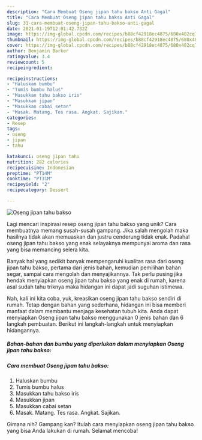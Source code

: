 ```yaml
---
description: "Cara Membuat Oseng jipan tahu bakso Anti Gagal"
title: "Cara Membuat Oseng jipan tahu bakso Anti Gagal"
slug: 31-cara-membuat-oseng-jipan-tahu-bakso-anti-gagal
date: 2021-01-19T12:01:42.732Z
image: https://img-global.cpcdn.com/recipes/b88cf42918ec4875/680x482cq70/oseng-jipan-tahu-bakso-foto-resep-utama.jpg
thumbnail: https://img-global.cpcdn.com/recipes/b88cf42918ec4875/680x482cq70/oseng-jipan-tahu-bakso-foto-resep-utama.jpg
cover: https://img-global.cpcdn.com/recipes/b88cf42918ec4875/680x482cq70/oseng-jipan-tahu-bakso-foto-resep-utama.jpg
author: Benjamin Barker
ratingvalue: 3.4
reviewcount: 5
recipeingredient:

recipeinstructions:
- "Haluskan bumbu"
- "Tumis bumbu halus"
- "Masukkan tahu bakso iris"
- "Masukkan jipan"
- "Masukkan cabai setan"
- "Masak. Matang. Tes rasa. Angkat. Sajikan."
categories:
- Resep
tags:
- oseng
- jipan
- tahu

katakunci: oseng jipan tahu 
nutrition: 282 calories
recipecuisine: Indonesian
preptime: "PT14M"
cooktime: "PT31M"
recipeyield: "2"
recipecategory: Dessert

---
```



![Oseng jipan tahu bakso](https://img-global.cpcdn.com/recipes/b88cf42918ec4875/680x482cq70/oseng-jipan-tahu-bakso-foto-resep-utama.jpg)

Lagi mencari inspirasi resep oseng jipan tahu bakso yang unik? Cara membuatnya memang susah-susah gampang. Jika salah mengolah maka hasilnya tidak akan memuaskan dan justru cenderung tidak enak. Padahal oseng jipan tahu bakso yang enak selayaknya mempunyai aroma dan rasa yang bisa memancing selera kita.

Banyak hal yang sedikit banyak mempengaruhi kualitas rasa dari oseng jipan tahu bakso, pertama dari jenis bahan, kemudian pemilihan bahan segar, sampai cara mengolah dan menyajikannya. Tak perlu pusing jika hendak menyiapkan oseng jipan tahu bakso yang enak di rumah, karena asal sudah tahu triknya maka hidangan ini dapat jadi suguhan istimewa.




Nah, kali ini kita coba, yuk, kreasikan oseng jipan tahu bakso sendiri di rumah. Tetap dengan bahan yang sederhana, hidangan ini bisa memberi manfaat dalam membantu menjaga kesehatan tubuh kita. Anda dapat menyiapkan Oseng jipan tahu bakso menggunakan 0 jenis bahan dan 6 langkah pembuatan. Berikut ini langkah-langkah untuk menyiapkan hidangannya.

<!--inarticleads1-->

##### Bahan-bahan dan bumbu yang diperlukan dalam menyiapkan Oseng jipan tahu bakso:





<!--inarticleads2-->

##### Cara membuat Oseng jipan tahu bakso:

1. Haluskan bumbu
1. Tumis bumbu halus
1. Masukkan tahu bakso iris
1. Masukkan jipan
1. Masukkan cabai setan
1. Masak. Matang. Tes rasa. Angkat. Sajikan.




Gimana nih? Gampang kan? Itulah cara menyiapkan oseng jipan tahu bakso yang bisa Anda lakukan di rumah. Selamat mencoba!
